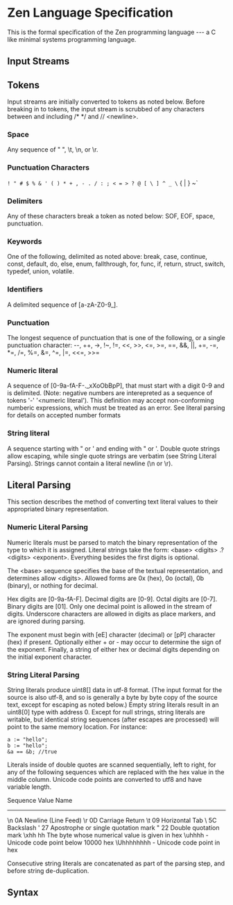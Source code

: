 Zen Language Specification
==========================

This is the formal specification of the Zen programming language --- a C like
minimal systems programming language.

Input Streams
-------------



Tokens
------

Input streams are initially converted to tokens as noted below. Before breaking
in to tokens, the input stream is scrubbed of any characters between and
including /\* \*/ and // \<newline>.


### Space

Any sequence of " ", \t, \n, or \r.

### Punctuation Characters

`! " # $ % & ' ( ) * + , - . / : ; < = > ? @ [ \ ] ^ _ \` { | } ~`

### Delimiters

Any of these characters break a token as noted below: SOF, EOF, space,
punctuation.

### Keywords

One of the following, delimited as noted above: break, case, continue, const,
default, do, else, enum, fallthrough, for, func, if, return, struct, switch,
typedef, union, volatile.

### Identifiers

A delimited sequence of [a-zA-Z0-9_].

### Punctuation

The longest sequence of punctuation that is one of the following, or a single
punctuation character: --, ++, ->, !~, !=, \<\<, \>\>, <=, >=, ==, &&, ||, +=,
-=, *=, /=, %=, &=, ^=, |=, <<=, >>=

### Numeric literal

A sequence of [0-9a-fA-F-._xXoObBpP], that must start with a digit 0-9 and is
delimited. (Note: negative numbers are interepreted as a sequence of tokens '-'
'<numeric literal'). This definition may accept non-conforming numberic
expressions, which must be treated as an error. See literal parsing for details
on accepted number formats

### String literal

A sequence starting with " or ' and ending with " or '. Double quote strings
allow escaping, while single quote strings are verbatim (see String Literal
Parsing). Strings cannot contain a literal newline (\n or \r).


Literal Parsing
---------------

This section describes the method of converting text literal values to their
appropriated binary representation.

### Numeric Literal Parsing

Numeric literals must be parsed to match the binary representation of the type
to which it is assigned. Literal strings take the form: \<base> \<digits> .?
\<digits> \<exponent>. Everything besides the first digits is optional.

The \<base> sequence specifies the base of the textual representation, and
determines allow \<digits>. Allowed forms are 0x (hex), 0o (octal), 0b (binary),
or nothing for decimal.

Hex digits are [0-9a-fA-F]. Decimal digits are [0-9]. Octal digits are [0-7].
Binary digits are [01]. Only one decimal point is allowed in the stream of
digits. Underscore characters are allowed in digits as place markers, and are
ignored during parsing.

The exponent must begin with [eE] character (decimal) or [pP] character (hex) if
present. Optionally either + or - may occur to determine the sign of the
exponent. Finally, a string of either hex or decimal digits depending on the
initial exponent character. 

### String Literal Parsing

String literals produce uint8[] data in utf-8 format. (The input format for the
source is also utf-8, and so is generally a byte by byte copy of the source
text, except for escaping as noted below.) Empty string literals result in an
uint8[0] type with address 0. Except for null strings, string literals are
writable, but identical string sequences (after escapes are processed) will
point to the same memory location. For instance:

```
a := "hello";
b := "hello";
&a == &b; //true
```

Literals inside of double quotes are scanned sequentially, left to right, for
any of the following sequences which are replaced with the hex value in the
middle column. Unicode code points are converted to utf8 and have variable
length.

Sequence    Value   Name
---------   -----   ------
\n	        0A	    Newline (Line Feed)
\r	        0D	    Carriage Return
\t	        09	    Horizontal Tab
\\	        5C	    Backslash
\'	        27	    Apostrophe or single quotation mark
\"	        22	    Double quotation mark
\xhh	    hh	    The byte whose numerical value is given in hex
\uhhhh	    -       Unicode code point below 10000 hex
\Uhhhhhhhh	-       Unicode code point in hex

Consecutive string literals are concatenated as part of the parsing step, and
before string de-duplication.

Syntax
------


